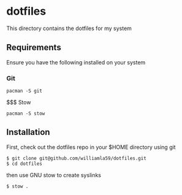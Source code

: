 # dotfiles

This directory contains the dotfiles for my system

## Requirements

Ensure you have the following installed on your system

### Git

```
pacman -S git
```

$$$ Stow

```
pacman -S stow
```

## Installation

First, check out the dotfiles repo in your $HOME directory using git

```
$ git clone git@github.com/williamla59/dotfiles.git
$ cd dotfiles
```

then use GNU stow to create syslinks

```
$ stow .
```
